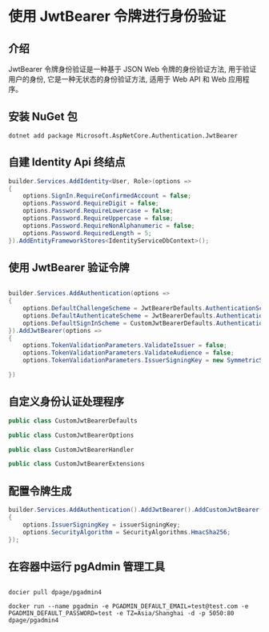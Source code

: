 # 使用 JwtBearer 令牌进行身份验证


## 介绍

JwtBearer 令牌身份验证是一种基于 JSON Web 令牌的身份验证方法, 用于验证用户的身份, 它是一种无状态的身份验证方法, 适用于 Web API 和 Web 应用程序。


## 安装 NuGet 包

```shell
dotnet add package Microsoft.AspNetCore.Authentication.JwtBearer
```

## 自建 Identity Api 终结点

```csharp
builder.Services.AddIdentity<User, Role>(options =>
{
    options.SignIn.RequireConfirmedAccount = false;
    options.Password.RequireDigit = false;
    options.Password.RequireLowercase = false;
    options.Password.RequireUppercase = false;
    options.Password.RequireNonAlphanumeric = false;
    options.Password.RequiredLength = 5;
}).AddEntityFrameworkStores<IdentityServiceDbContext>();
```

## 使用 JwtBearer 验证令牌

```csharp

builder.Services.AddAuthentication(options =>
{
    options.DefaultChallengeScheme = JwtBearerDefaults.AuthenticationScheme;
    options.DefaultAuthenticateScheme = JwtBearerDefaults.AuthenticationScheme;
    options.DefaultSignInScheme = CustomJwtBearerDefaults.AuthenticationScheme;
}).AddJwtBearer(options =>
{
    options.TokenValidationParameters.ValidateIssuer = false;
    options.TokenValidationParameters.ValidateAudience = false;
    options.TokenValidationParameters.IssuerSigningKey = new SymmetricSecurityKey(Encoding.Default.GetBytes(issuerSigningKey));

})
```

## 自定义身份认证处理程序

```csharp
public class CustomJwtBearerDefaults

public class CustomJwtBearerOptions

public class CustomJwtBearerHandler

public class CustomJwtBearerExtensions
```

## 配置令牌生成

```csharp
builder.Services.AddAuthentication().AddJwtBearer().AddCustomJwtBearer(options =>
{
    options.IssuerSigningKey = issuerSigningKey;
    options.SecurityAlgorithm = SecurityAlgorithms.HmacSha256;
});
```

## 在容器中运行 pgAdmin 管理工具

```shell

docier pull dpage/pgadmin4

docker run --name pgadmin -e PGADMIN_DEFAULT_EMAIL=test@test.com -e PGADMIN_DEFAULT_PASSWORD=test -e TZ=Asia/Shanghai -d -p 5050:80 dpage/pgadmin4
```